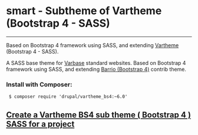 # smart - Subtheme of Vartheme (Bootstrap 4 - SASS)
---

Based on Bootstrap 4 framework using SASS, and extending [Vartheme](https://github.com/Vardot/vartheme_bs4) (Bootstrap 4 - SASS).

A SASS base theme for [Varbase](https://www.drupal.org/project/varbase) standard websites.
 Based on Bootstrap 4 framework using SASS,
  and extending [Barrio (Bootstrap 4)](https://www.drupal.org/project/bootstrap_barrio) contrib theme.

### Install with Composer:
```
 $ composer require 'drupal/vartheme_bs4:~6.0'
```

## [Create a Vartheme BS4 sub theme ( Bootstrap 4 ) SASS for a project](https://github.com/Vardot/vartheme_bs4/tree/8.x-6.x/scripts)


